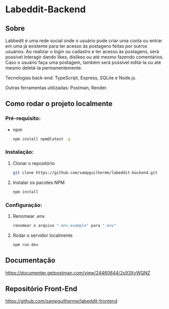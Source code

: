 # Labeddit-Backend

## Sobre
Labbedit é uma rede social onde o usuário pode criar uma conta ou entrar em uma já existente para ter
acesso às postagens feitas por outros usuários. Ao realizar o login ou cadastro e ter acesso às
postagens, será possível interagir dando likes, dislikes ou até mesmo fazendo comentários. Caso o
usuário faça uma postagem, também será possível editá-la ou até mesmo deletá-la permanentemente.

Tecnologias back-end: TypeScript, Express, SQLite e Node.js.

Outras ferramentas utilizadas: Postman, Render.



## Como rodar o projeto localmente

### Pré-requisito:

* npm
    ```sh
    npm install npm@latest -g
    ```

### Instalação:

1. Clonar o repositório
    ```sh
    git clone https://github.com/sampguilherme/labeddit-backend.git
    ```
2. Instalar os pacotes NPM
    ```sh
    npm install
    ```

### Configuração:

1. Renomear .env
    ```sh
    renomear o arquivo ".env.example" para ".env"
    ```
4. Rodar o servidor localmente
    ```
    npm run dev
    ```

## Documentação
https://documenter.getpostman.com/view/24460644/2s93XvWQNZ

## Repositório Front-End
https://github.com/sampguilherme/labeddit-frontend
